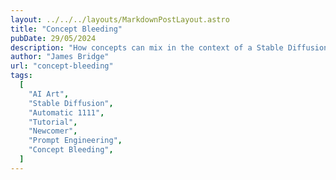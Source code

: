 ```yaml
---
layout: ../../../layouts/MarkdownPostLayout.astro
title: "Concept Bleeding"
pubDate: 29/05/2024
description: "How concepts can mix in the context of a Stable Diffusion prompt."
author: "James Bridge"
url: "concept-bleeding"
tags:
  [
    "AI Art",
    "Stable Diffusion",
    "Automatic 1111",
    "Tutorial",
    "Newcomer",
    "Prompt Engineering",
    "Concept Bleeding",
  ]
---
```

